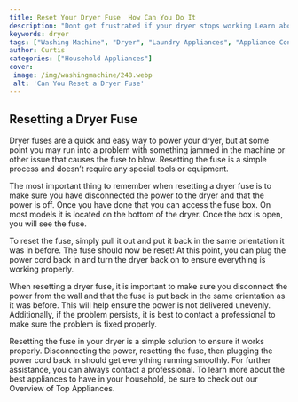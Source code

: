 ```yaml
---
title: Reset Your Dryer Fuse  How Can You Do It
description: "Dont get frustrated if your dryer stops working Learn about what a dryer fuse is and how easy it is to reset the fuse to get your dryer functioning correctly again If youre looking for an inexpensive way to get your dryer up and running again this blog post is for you"
keywords: dryer
tags: ["Washing Machine", "Dryer", "Laundry Appliances", "Appliance Consumption", "Appliance Installation"]
author: Curtis
categories: ["Household Appliances"]
cover: 
 image: /img/washingmachine/248.webp
 alt: 'Can You Reset a Dryer Fuse'
---
```

## Resetting a Dryer Fuse

Dryer fuses are a quick and easy way to power your dryer, but at some point you may run into a problem with something jammed in the machine or other issue that causes the fuse to blow. Resetting the fuse is a simple process and doesn’t require any special tools or equipment. 

The most important thing to remember when resetting a dryer fuse is to make sure you have disconnected the power to the dryer and that the power is off. Once you have done that you can access the fuse box. On most models it is located on the bottom of the dryer. Once the box is open, you will see the fuse. 

To reset the fuse, simply pull it out and put it back in the same orientation it was in before. The fuse should now be reset! At this point, you can plug the power cord back in and turn the dryer back on to ensure everything is working properly.

When resetting a dryer fuse, it is important to make sure you disconnect the power from the wall and that the fuse is put back in the same orientation as it was before. This will help ensure the power is not delivered unevenly. Additionally, if the problem persists, it is best to contact a professional to make sure the problem is fixed properly.

Resetting the fuse in your dryer is a simple solution to ensure it works properly. Disconnecting the power, resetting the fuse, then plugging the power cord back in should get everything running smoothly. For further assistance, you can always contact a professional. To learn more about the best appliances to have in your household, be sure to check out our Overview of Top Appliances.
